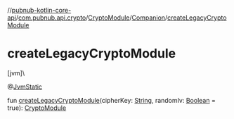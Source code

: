 //[pubnub-kotlin-core-api](../../../../index.md)/[com.pubnub.api.crypto](../../index.md)/[CryptoModule](../index.md)/[Companion](index.md)/[createLegacyCryptoModule](create-legacy-crypto-module.md)

# createLegacyCryptoModule

[jvm]\

@[JvmStatic](https://kotlinlang.org/api/latest/jvm/stdlib/kotlin.jvm/-jvm-static/index.html)

fun [createLegacyCryptoModule](create-legacy-crypto-module.md)(cipherKey: [String](https://kotlinlang.org/api/latest/jvm/stdlib/kotlin/-string/index.html), randomIv: [Boolean](https://kotlinlang.org/api/latest/jvm/stdlib/kotlin/-boolean/index.html) = true): [CryptoModule](../index.md)
